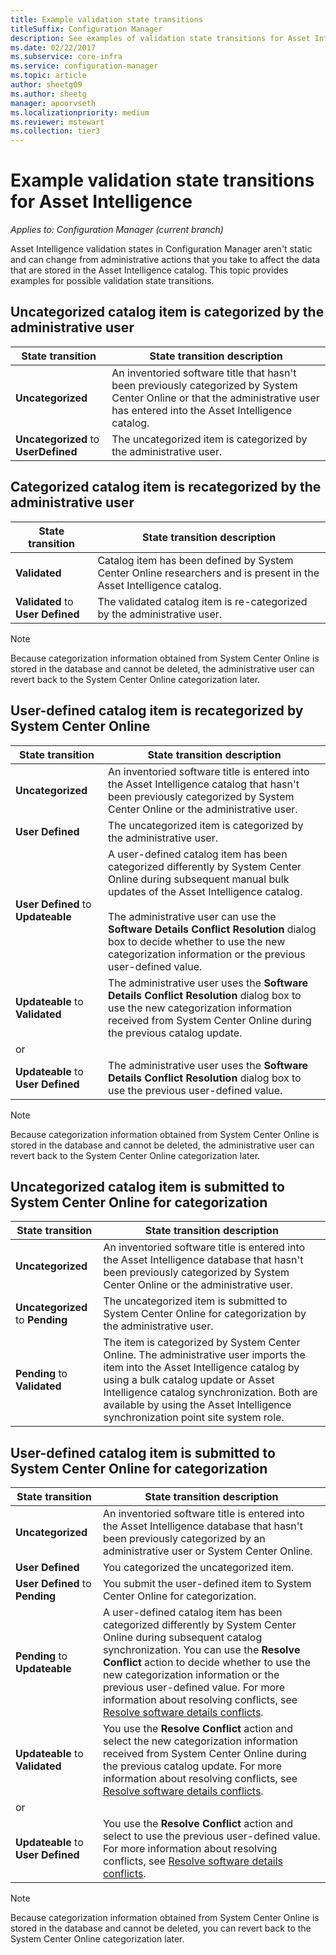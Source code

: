 ```yaml
---
title: Example validation state transitions
titleSuffix: Configuration Manager
description: See examples of validation state transitions for Asset Intelligence in Configuration Manager.
ms.date: 02/22/2017
ms.subservice: core-infra
ms.service: configuration-manager
ms.topic: article
author: sheetg09
ms.author: sheetg
manager: apoorvseth
ms.localizationpriority: medium
ms.reviewer: mstewart
ms.collection: tier3
---
```


# Example validation state transitions for Asset Intelligence

*Applies to: Configuration Manager (current branch)*

Asset Intelligence validation states in Configuration Manager aren't static and can change from administrative actions that you take to affect the data that are stored in the Asset Intelligence catalog. This topic provides examples for possible validation state transitions.

##  <a name="BKMK_UncategorizedIsCategorized"></a> Uncategorized catalog item is categorized by the administrative user

|**State transition**|**State transition description**|
|--------------------------|--------------------------------------|
|**Uncategorized**|An inventoried software title that hasn't been previously categorized by System Center Online or that the administrative user has entered into the Asset Intelligence catalog.|
|**Uncategorized** to **UserDefined**|The uncategorized item is categorized by the administrative user.|

##  <a name="BKMK_CategorizedIsReCategorized"></a> Categorized catalog item is recategorized by the administrative user

|**State transition**|**State transition description**|
|--------------------------|--------------------------------------|
|**Validated**|Catalog item has been defined by System Center Online researchers and is present in the Asset Intelligence catalog.|
|**Validated** to **User Defined**|The validated catalog item is re-categorized by the administrative user.|

> [!NOTE]
>  Because categorization information obtained from System Center Online is stored in the database and cannot be deleted, the administrative user can revert back to the System Center Online categorization later.

##  <a name="BKMK_UserDefinedIsRecategorized"></a> User-defined catalog item is recategorized by System Center Online

|**State transition**|**State transition description**|
|--------------------------|--------------------------------------|
|**Uncategorized**|An inventoried software title is entered into the Asset Intelligence catalog that hasn't been previously categorized by System Center Online or the administrative user.|
|**User Defined**|The uncategorized item is categorized by the administrative user.|
|**User Defined** to **Updateable**|A user-defined catalog item has been categorized differently by System Center Online during subsequent manual bulk updates of the Asset Intelligence catalog.<br /><br /> The administrative user can use the **Software Details Conflict Resolution** dialog box to decide whether to use the new categorization information or the previous user-defined value.|
|**Updateable** to **Validated**|The administrative user uses the **Software Details Conflict Resolution** dialog box to use the new categorization information received from System Center Online during the previous catalog update.|
|or||
|**Updateable** to **User Defined**|The administrative user uses the **Software Details Conflict Resolution** dialog box to use the previous user-defined value.|

> [!NOTE]
>  Because categorization information obtained from System Center Online is stored in the database and cannot be deleted, the administrative user can revert back to the System Center Online categorization later.

##  <a name="BKMK_UncategorizedIsSubmitted"></a> Uncategorized catalog item is submitted to System Center Online for categorization

|**State transition**|**State transition description**|
|--------------------------|--------------------------------------|
|**Uncategorized**|An inventoried software title is entered into the Asset Intelligence database that hasn't been previously categorized by System Center Online or the administrative user.|
|**Uncategorized** to **Pending**|The uncategorized item is submitted to System Center Online for categorization by the administrative user.|
|**Pending** to **Validated**|The item is categorized by System Center Online. The administrative user imports the item into the Asset Intelligence catalog by using a bulk catalog update or Asset Intelligence catalog synchronization. Both are available by using the Asset Intelligence synchronization point site system role.|

##  <a name="BKMK_UserDefinedIsSubmitted"></a> User-defined catalog item is submitted to System Center Online for categorization

|**State transition**|**State transition description**|
|--------------------------|--------------------------------------|
|**Uncategorized**|An inventoried software title is entered into the Asset Intelligence database that hasn't been previously categorized by an administrative user or System Center Online.|
|**User Defined**|You categorized the uncategorized item.|
|**User Defined** to **Pending**|You submit the user-defined item to System Center Online for categorization.|
|**Pending** to **Updateable**|A user-defined catalog item has been categorized differently by System Center Online during subsequent catalog synchronization. You can use the **Resolve Conflict** action to decide whether to use the new categorization information or the previous user-defined value. For more information about resolving conflicts, see [Resolve software details conflicts](../../../../core/clients/manage/asset-intelligence/operations-for-asset-intelligence.md#BKMK_ResolveSoftwareDetails).|
|**Updateable** to **Validated**|You use the **Resolve Conflict** action and select the new categorization information received from System Center Online during the previous catalog update. For more information about resolving conflicts, see [Resolve software details conflicts](../../../../core/clients/manage/asset-intelligence/operations-for-asset-intelligence.md#BKMK_ResolveSoftwareDetails).|
|or||
|**Updateable** to **User Defined**|You use the **Resolve Conflict** action and select to use the previous user-defined value. For more information about resolving conflicts, see [Resolve software details conflicts](../../../../core/clients/manage/asset-intelligence/operations-for-asset-intelligence.md#BKMK_ResolveSoftwareDetails).|

> [!NOTE]
>  Because categorization information obtained from System Center Online is stored in the database and cannot be deleted, you can revert back to the System Center Online categorization later.
